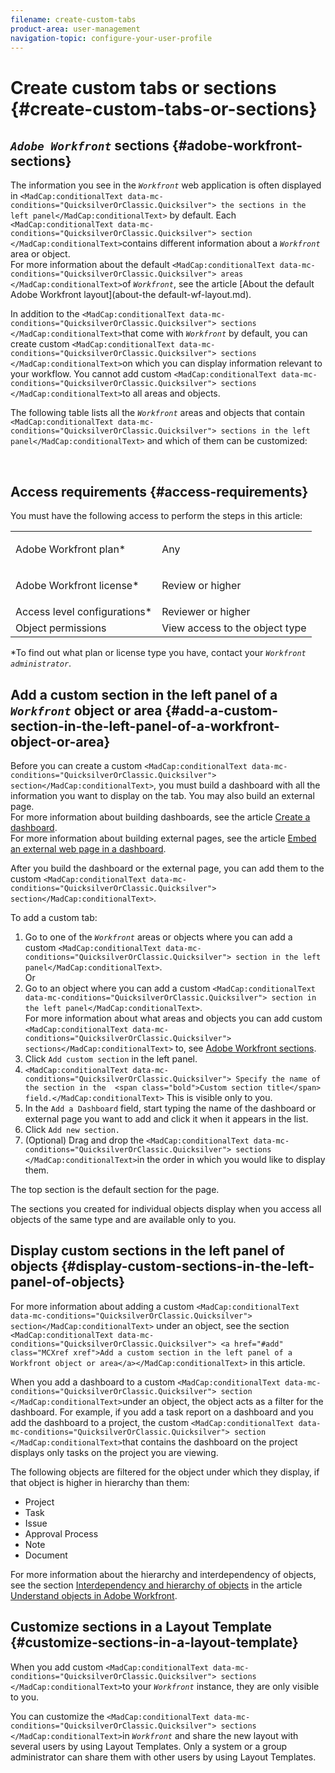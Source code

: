 ```yaml
---
filename: create-custom-tabs
product-area: user-management
navigation-topic: configure-your-user-profile
---
```




# Create custom tabs or sections {#create-custom-tabs-or-sections}



## *`Adobe Workfront`* sections {#adobe-workfront-sections}

The information you see in the *`Workfront`* web application is often displayed in `<MadCap:conditionalText data-mc-conditions="QuicksilverOrClassic.Quicksilver"> the sections in the left panel</MadCap:conditionalText>` by default. Each `<MadCap:conditionalText data-mc-conditions="QuicksilverOrClassic.Quicksilver"> section </MadCap:conditionalText>`contains different information about a *`Workfront`* area or object.  
For more information about the default `<MadCap:conditionalText data-mc-conditions="QuicksilverOrClassic.Quicksilver"> areas </MadCap:conditionalText>`of *`Workfront`*, see the article [About the default Adobe Workfront layout](about-the default-wf-layout.md).


In addition to the `<MadCap:conditionalText data-mc-conditions="QuicksilverOrClassic.Quicksilver"> sections </MadCap:conditionalText>`that come with *`Workfront`* by default, you can create custom `<MadCap:conditionalText data-mc-conditions="QuicksilverOrClassic.Quicksilver"> sections </MadCap:conditionalText>`on which you can display information relevant to your workflow. You cannot add custom `<MadCap:conditionalText data-mc-conditions="QuicksilverOrClassic.Quicksilver"> sections </MadCap:conditionalText>`to all areas and objects.


The following table lists all the *`Workfront`* areas and objects that contain `<MadCap:conditionalText data-mc-conditions="QuicksilverOrClassic.Quicksilver"> sections in the left panel</MadCap:conditionalText>` and which of them can be customized:


&nbsp;



## Access requirements {#access-requirements}

You must have the following access to perform the steps in this article:

<table style="width: 100%;margin-left: 0;margin-right: auto;mc-table-style: url('../../../Resources/TableStyles/TableStyle-List-options-in-steps.css');" class="TableStyle-TableStyle-List-options-in-steps" cellspacing="0"> 
 <col class="TableStyle-TableStyle-List-options-in-steps-Column-Column1"> 
 </col> 
 <col class="TableStyle-TableStyle-List-options-in-steps-Column-Column2"> 
 </col> 
 <tbody> 
  <tr class="TableStyle-TableStyle-List-options-in-steps-Body-LightGray"> 
   <td class="TableStyle-TableStyle-List-options-in-steps-BodyE-Column1-LightGray" role="rowheader"><span class="mc-variable WFVariables.FullProdNameWF variable varname">Adobe Workfront</span> plan*</td> 
   <td class="TableStyle-TableStyle-List-options-in-steps-BodyD-Column2-LightGray"> <p>Any</p> </td> 
  </tr> 
  <tr class="TableStyle-TableStyle-List-options-in-steps-Body-MediumGray"> 
   <td class="TableStyle-TableStyle-List-options-in-steps-BodyE-Column1-MediumGray" role="rowheader"><span class="mc-variable WFVariables.FullProdNameWF variable varname">Adobe Workfront</span> license*</td> 
   <td class="TableStyle-TableStyle-List-options-in-steps-BodyD-Column2-MediumGray"> <p><span class="mc-variable WFVariables.WFLicense-Review variable varname">Review</span> or higher</p> </td> 
  </tr> 
  <tr class="TableStyle-TableStyle-List-options-in-steps-Body-LightGray"> 
   <td class="TableStyle-TableStyle-List-options-in-steps-BodyE-Column1-LightGray" role="rowheader">Access level configurations*</td> 
   <td class="TableStyle-TableStyle-List-options-in-steps-BodyD-Column2-LightGray">Reviewer or higher</td> 
  </tr> 
  <tr class="TableStyle-TableStyle-List-options-in-steps-Body-MediumGray"> 
   <td class="TableStyle-TableStyle-List-options-in-steps-BodyB-Column1-MediumGray" role="rowheader">Object permissions</td> 
   <td class="TableStyle-TableStyle-List-options-in-steps-BodyA-Column2-MediumGray">View access to the object type</td> 
  </tr> 
 </tbody> 
</table>

&#42;To find out what plan or license type you have, contact your *`Workfront administrator`*.


## Add a custom section in the left panel of a *`Workfront`* object or area {#add-a-custom-section-in-the-left-panel-of-a-workfront-object-or-area}

Before you can create a custom `<MadCap:conditionalText data-mc-conditions="QuicksilverOrClassic.Quicksilver"> section</MadCap:conditionalText>`, you must build a dashboard with all the information you want to display on the tab. You may also build an external page.  
For more information about building dashboards, see the article [Create a dashboard](create-dashboard.md).  
For more information about building external pages, see the article [Embed an external web page in a dashboard](embed-external-web-page-dashboard.md).  



After you build the dashboard or the external page, you can add them to the custom `<MadCap:conditionalText data-mc-conditions="QuicksilverOrClassic.Quicksilver"> section</MadCap:conditionalText>`.


To add a custom tab:



1.  Go to one of the *`Workfront`* areas or objects where you can add a custom `<MadCap:conditionalText data-mc-conditions="QuicksilverOrClassic.Quicksilver"> section in the left panel</MadCap:conditionalText>`.  
   Or
1.  Go to an object where you can add a custom `<MadCap:conditionalText data-mc-conditions="QuicksilverOrClassic.Quicksilver"> section in the left panel</MadCap:conditionalText>`.  
   For more information about what areas and objects you can add custom `<MadCap:conditionalText data-mc-conditions="QuicksilverOrClassic.Quicksilver"> sections</MadCap:conditionalText>` to, see [Adobe Workfront sections](#workfron).
1.  Click `Add custom section` in the left panel. 
1.   `<MadCap:conditionalText data-mc-conditions="QuicksilverOrClassic.Quicksilver"> Specify the name of the section in the  <span class="bold">Custom section title</span> field.</MadCap:conditionalText>` This is visible only to you.&nbsp;
1. In the `Add a Dashboard` field, start typing the name of the dashboard or external page you want to add and click it when it appears in the list.&nbsp;
1.  Click `Add new section.`
1.  (Optional) Drag and drop the `<MadCap:conditionalText data-mc-conditions="QuicksilverOrClassic.Quicksilver"> sections </MadCap:conditionalText>`in the order in which you would like to display them.


   The top section is the default section for the page. 


   The sections you created for individual objects display when you access all objects of the same type and are available only to you. 





## Display custom sections in the left panel of objects {#display-custom-sections-in-the-left-panel-of-objects}

For more information about adding a custom `<MadCap:conditionalText data-mc-conditions="QuicksilverOrClassic.Quicksilver"> section</MadCap:conditionalText>` under an object, see the section `<MadCap:conditionalText data-mc-conditions="QuicksilverOrClassic.Quicksilver"> <a href="#add" class="MCXref xref">Add a custom section in the left panel of a Workfront object or area</a></MadCap:conditionalText>` in this article. 


When you add a dashboard to a custom `<MadCap:conditionalText data-mc-conditions="QuicksilverOrClassic.Quicksilver"> section </MadCap:conditionalText>`under an object, the object acts as a filter for the dashboard. For example, if you add a task report on a dashboard and you add the dashboard to a project, the custom `<MadCap:conditionalText data-mc-conditions="QuicksilverOrClassic.Quicksilver"> section </MadCap:conditionalText>`that contains the dashboard on the project displays only tasks on the project you are viewing.&nbsp;


The following objects are filtered for the object under which they display, if that object is higher in hierarchy than them:



* Project
* Task
* Issue
* Approval Process
* Note
* Document


For more information about the hierarchy and interdependency of objects, see the section [Interdependency and hierarchy of objects](understand-objects.md#understanding-interdependency-and-hierarchy-of-objects) in the article [Understand objects in Adobe Workfront](understand-objects.md).


## Customize sections in a Layout Template {#customize-sections-in-a-layout-template}

When you add custom `<MadCap:conditionalText data-mc-conditions="QuicksilverOrClassic.Quicksilver"> sections </MadCap:conditionalText>`to your *`Workfront`* instance, they are only visible to you.&nbsp;


You can customize the `<MadCap:conditionalText data-mc-conditions="QuicksilverOrClassic.Quicksilver"> sections </MadCap:conditionalText>`in *`Workfront`* and share the new layout with several users by using Layout Templates. Only a system or a group administrator can share them with other users by using Layout Templates.&nbsp;
